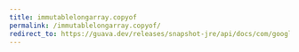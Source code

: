```yaml
---
title: immutablelongarray.copyof
permalink: /immutablelongarray.copyof/
redirect_to: https://guava.dev/releases/snapshot-jre/api/docs/com/google/common/primitives/ImmutableLongArray.html#copyOf-long:A-
---
```

